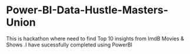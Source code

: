 # Power-BI-Data-Hustle-Masters-Union

This is hackathon where need to find Top 10 insights from ImdB Movies & Shows .I have sucessfully completed using PowerBI

